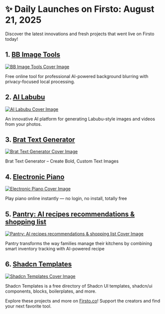 # ✨ Daily Launches on Firsto: August 21, 2025

Discover the latest innovations and fresh projects that went live on Firsto today!

## 1. [BB Image Tools](https://firsto.co/projects/bb-image-tools)

[![BB Image Tools Cover Image](https://607255gt6f.ufs.sh/f/ViZtN9dvJxPt8YYz9thvqmbPE7L35Tzx1uCiRsWFclfnyXBH)](https://firsto.co/projects/bb-image-tools)

 Free online tool for professional AI-powered background blurring with privacy-focused local processing. 



## 2. [AI Labubu](https://firsto.co/projects/ai-labubu)

[![AI Labubu Cover Image](https://607255gt6f.ufs.sh/f/ViZtN9dvJxPtza1kkLTLd9fv7AyzjToaFM4POSnZYVDuJksh)](https://firsto.co/projects/ai-labubu)

 An innovative AI platform for generating Labubu-style images and videos from your photos.



## 3. [Brat Text Generator](https://firsto.co/projects/brat-text-generator)

[![Brat Text Generator Cover Image](https://607255gt6f.ufs.sh/f/ViZtN9dvJxPt8YNJI6vqmbPE7L35Tzx1uCiRsWFclfnyXBHM)](https://firsto.co/projects/brat-text-generator)

 Brat Text Generator – Create Bold, Custom Text Images



## 4. [Electronic Piano](https://firsto.co/projects/electronic-piano)

[![Electronic Piano Cover Image](https://607255gt6f.ufs.sh/f/ViZtN9dvJxPt5e25sSJVS0UvQHeTC3KWOGXfwrp4jJAdaosy)](https://firsto.co/projects/electronic-piano)

 Play piano online instantly — no login, no install, totally free



## 5. [Pantry: AI recipes recommendations & shopping list](https://firsto.co/projects/pantry-ai-recipes-recommendations-shopping-list)

[![Pantry: AI recipes recommendations & shopping list Cover Image](https://607255gt6f.ufs.sh/f/ViZtN9dvJxPt0wfN3w8gypnT7aCXzMsQ89ohr3qPkYZtAxDd)](https://firsto.co/projects/pantry-ai-recipes-recommendations-shopping-list)

 Pantry transforms the way families manage their kitchens by combining smart inventory tracking with AI-powered recipe 



## 6. [Shadcn Templates](https://firsto.co/projects/shadcn-templates)

[![Shadcn Templates Cover Image](https://607255gt6f.ufs.sh/f/ViZtN9dvJxPtcrVeSJYKP6aTjAgzZvGmc4bOUJCn9qhLW08e)](https://firsto.co/projects/shadcn-templates)

 Shadcn Templates is a free directory of Shadcn UI templates, shadcn/ui components, blocks, boilerplates, and more.




Explore these projects and more on [Firsto.co](https://firsto.co)! Support the creators and find your next favorite tool.
